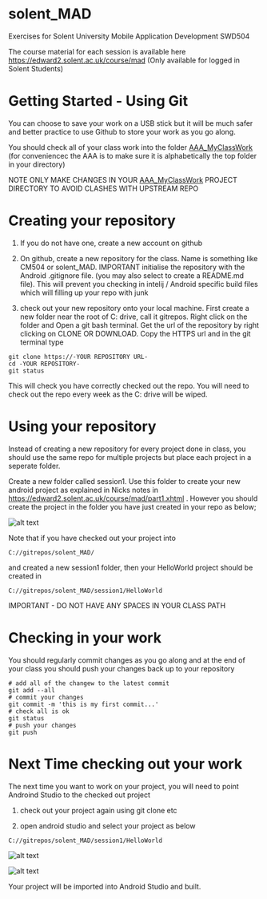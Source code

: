 # solent_MAD
Exercises for Solent University Mobile Application Development SWD504

The course material for each session is available here
https://edward2.solent.ac.uk/course/mad (Only available for logged in Solent Students)


# Getting Started - Using Git

You can choose to save your work on a USB stick but it will be much safer and better practice to use Github to store your work as you go along. 

You should check all of your class work into the folder [AAA_MyClassWork](../master/AAA_MyClassWork/)
(for conveniencec the AAA is to make sure it is alphabetically the top folder in your directory)

NOTE ONLY MAKE CHANGES IN YOUR [AAA_MyClassWork](../master/AAA_MyClassWork/) PROJECT DIRECTORY TO AVOID CLASHES WITH UPSTREAM REPO

# Creating your repository

1. If you do not have one, create a new account on github

2. On github, create a new repository for the class. Name is something like CM504 or solent_MAD. 
IMPORTANT initialise the repository with the Android .gitignore file. (you may also select to create a README.md file). 
This will prevent you checking in intelij / Android specific build files which will filling up your repo with junk

3. check out your new repository onto your local machine. 
First create a new folder near the root of C: drive, call it gitrepos. 
Right click on the folder and Open a git bash terminal. 
Get the url of the repository by right clicking on CLONE OR DOWNLOAD. Copy the HTTPS url and in the git terminal type
```
git clone https://-YOUR REPOSITORY URL-
cd -YOUR REPOSITORY-
git status
```
This will check you have correctly checked out the repo. You will need to check out the repo every week as the C: drive will be wiped.

# Using your repository
Instead of creating a new repository for every project done in class, you should use the same repo for multiple projects but place each project in a seperate folder.

Create a new folder called session1. Use this folder to create your new android project as explained in Nicks notes in https://edward2.solent.ac.uk/course/mad/part1.xhtml . However you should create the project in the folder you have just created in your repo as below;

![alt text](../master/images/CreateProject.png "Figure CreateProject.png")

Note that if you have checked out your project into
```
C://gitrepos/solent_MAD/
```
and created a new session1 folder, then your HelloWorld project should be created in 
```
C://gitrepos/solent_MAD/session1/HelloWorld
```
IMPORTANT - DO NOT HAVE ANY SPACES IN YOUR CLASS PATH

# Checking in your work
You should regularly commit changes as you go along and at the end of your class you should push your changes back up to your repository
```
# add all of the changew to the latest commit
git add --all
# commit your changes
git commit -m 'this is my first commit...'
# check all is ok
git status
# push your changes
git push

```

# Next Time checking out your work
The next time you want to work on your project, you will need to point Androind Studio to the checked out project

1. check out your project again using git clone etc

2. open android studio and select your project as below
```
C://gitrepos/solent_MAD/session1/HelloWorld
```
![alt text](../master/images/WelcomeOpenProject.png "Figure WelcomeOpenProject.png")

![alt text](../master/images/OpenProject.png "Figure OpenProject.png")

Your project will be imported into Android Studio and built.




